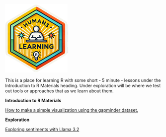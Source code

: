 <img src="https://github.com/EnCompass-Worldwide/Humans-Learning/blob/main/prep/humanslearning.png" width = "200"> 

This is a place for learning R with some short - 5 minute - lessons under the Introduction to R Materials heading. Under exploration will be where we test out tools or approaches that as we learn about them.  

**Introduction to R Materials**

[How to make a simple visualization using the gapminder dataset.](https://encompass-worldwide.github.io/Humans-Learning/lesson1_gapminder.html)


**Exploration**

[Exploring sentiments with Llama 3.2](https://encompass-worldwide.github.io/Humans-Learning/Sentiment%20Example/sentiments_llama.html)


